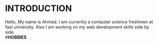 # INTRODUCTION
Hello, My name is Ahmed. I am currently a computer science freshmen at fast university. Also I am working on my web development skills side by side.\
#**HOBBIES**
